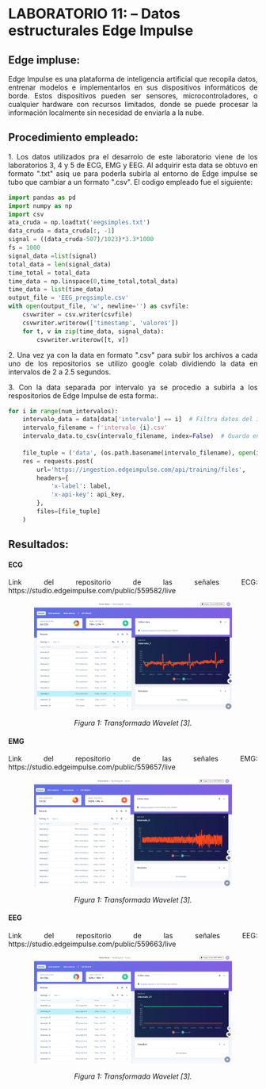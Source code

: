 # **LABORATORIO 11: – Datos estructurales Edge Impulse**
## **Edge impluse:**
<p align="justify">Edge Impulse es una plataforma de inteligencia artificial que recopila datos, entrenar modelos e implementarlos en sus dispositivos informáticos de borde. Estos dispositivos pueden ser sensores, microcontroladores, o cualquier hardware con recursos limitados, donde se puede procesar la información localmente sin necesidad de enviarla a la nube. </p>

## **Procedimiento empleado:**
<p align="justify"> 1. Los datos utilizados pra el desarrolo de este laboratorio viene de los laboratorios 3, 4 y 5 de ECG, EMG y EEG. Al adquirir esta data se obtuvo en formato ".txt" asiq ue para poderla subirla al entorno de Edge impulse se tubo que cambiar a un formato ".csv". El codigo empleado fue el siguiente:</p>

```python
import pandas as pd
import numpy as np
import csv
ata_cruda = np.loadtxt('eegsimples.txt')
data_cruda = data_cruda[:, -1]
signal = ((data_cruda-507)/1023)*3.3*1000
fs = 1000
signal_data =list(signal)
total_data = len(signal_data)
time_total = total_data
time_data = np.linspace(0,time_total,total_data)
time_data = list(time_data)
output_file = 'EEG_pregsimple.csv'
with open(output_file, 'w', newline='') as csvfile:
    csvwriter = csv.writer(csvfile)
    csvwriter.writerow(['timestamp', 'valores'])
    for t, v in zip(time_data, signal_data):
        csvwriter.writerow([t, v])
```

<p align="justify"> 2. Una vez ya con la data en formato ".csv" para subir los archivos a cada uno de los repositorios se utilizo google colab dividiendo la data en intervalos de 2 a 2.5 segundos.</p>
<p align="justify"> 3. Con la data separada por intervalo ya se procedio a subirla a los respositorios de Edge Impulse de esta forma:.</p>

```python
for i in range(num_intervalos):
    intervalo_data = data[data['intervalo'] == i]  # Filtra datos del intervalo actual
    intervalo_filename = f'intervalo_{i}.csv'
    intervalo_data.to_csv(intervalo_filename, index=False)  # Guarda en un archivo CSV
    
    file_tuple = ('data', (os.path.basename(intervalo_filename), open(intervalo_filename, 'rb'), 'application/csv'))
    res = requests.post(
        url='https://ingestion.edgeimpulse.com/api/training/files',
        headers={
            'x-label': label,
            'x-api-key': api_key,
        },
        files=[file_tuple]
    )
```

## **Resultados:**
#### **ECG**
<p align="justify">Link del repositorio de las señales ECG: https://studio.edgeimpulse.com/public/559582/live</p>
<p align="center"><img src="Anexos/S1.png" width="400"></p>
<p align="center"><i>Figura 1: Transformada Wavelet [3].</i></p>

#### **EMG**
<p align="justify">Link del repositorio de las señales EMG: https://studio.edgeimpulse.com/public/559657/live</p>
<p align="center"><img src="Anexos/S2.png" width="400"></p>
<p align="center"><i>Figura 1: Transformada Wavelet [3].</i></p>

#### **EEG**
<p align="justify">Link del repositorio de las señales EEG: https://studio.edgeimpulse.com/public/559663/live</p>
<p align="center"><img src="Anexos/S3.png" width="400"></p>
<p align="center"><i>Figura 1: Transformada Wavelet [3].</i></p>


